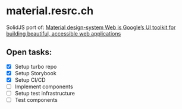 # material.resrc.ch

SolidJS port of: [Material design-system Web is Google’s UI toolkit for building beautiful, accessible web applications](https://github.com/material-components/material-web)

## Open tasks:

- [x] Setup turbo repo
- [x] Setup Storybook
- [x] Setup CI/CD
- [ ] Implement components
- [ ] Setup test infrastructure
- [ ] Test components
